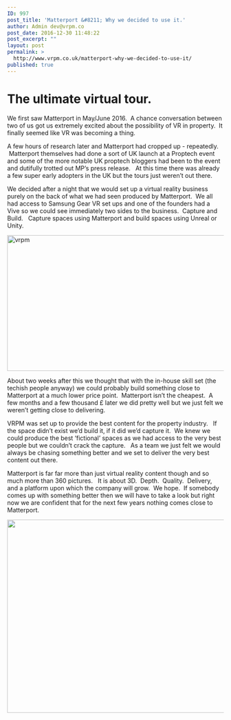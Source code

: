 ```yaml
---
ID: 997
post_title: 'Matterport &#8211; Why we decided to use it.'
author: Admin dev@vrpm.co
post_date: 2016-12-30 11:48:22
post_excerpt: ""
layout: post
permalink: >
  http://www.vrpm.co.uk/matterport-why-we-decided-to-use-it/
published: true
---
```

<h1>The ultimate virtual tour.</h1>
We first saw Matterport in May/June 2016.  A chance conversation between two of us got us extremely excited about the possibility of VR in property.  It finally seemed like VR was becoming a thing.

A few hours of research later and Matterport had cropped up - repeatedly.  Matterport themselves had done a sort of UK launch at a Proptech event and some of the more notable UK proptech bloggers had been to the event and dutifully trotted out MP’s press release.   At this time there was already a few super early adopters in the UK but the tours just weren’t out there.

We decided after a night that we would set up a virtual reality business purely on the back of what we had seen produced by Matterport.  We all had access to Samsung Gear VR set ups and one of the founders had a Vive so we could see immediately two sides to the business.  Capture and Build.   Capture spaces using Matterport and build spaces using Unreal or Unity.

<img class="alignnone wp-image-1003 size-full" src="http://www.vrpm.co.uk/wp-content/uploads/2016/12/systems.png" alt="vrpm" width="560" height="315" />

About two weeks after this we thought that with the in-house skill set (the techish people anyway) we could probably build something close to Matterport at a much lower price point.  Matterport isn’t the cheapest.  A few months and a few thousand £ later we did pretty well but we just felt we weren’t getting close to delivering.

VRPM was set up to provide the best content for the property industry.   If the space didn’t exist we’d build it, if it did we’d capture it.  We knew we could produce the best ‘fictional’ spaces as we had access to the very best people but we couldn’t crack the capture.   As a team we just felt we would always be chasing something better and we set to deliver the very best content out there.

Matterport is far far more than just virtual reality content though and so much more than 360 pictures.   It is about 3D.  Depth.  Quality.  Delivery, and a platform upon which the company will grow.  We hope.  If somebody comes up with something better then we will have to take a look but right now we are confident that for the next few years nothing comes close to Matterport.

<img class="alignnone wp-image-1000 size-full" src="http://www.vrpm.co.uk/wp-content/uploads/2016/12/Desktop_Mobile_VR-e1483097967479.png" width="560" height="448" />